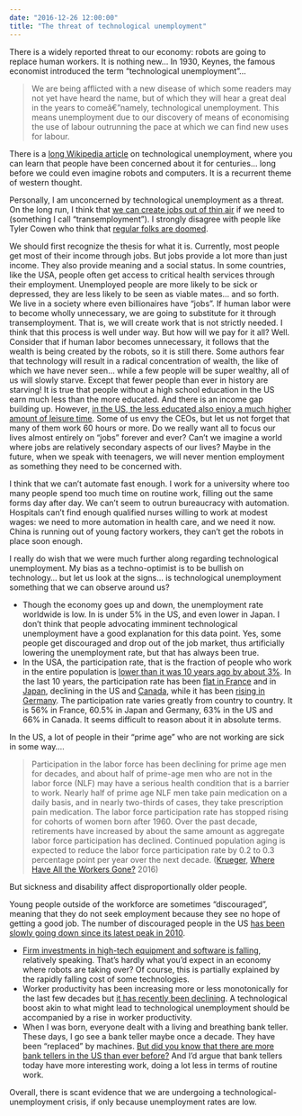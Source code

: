 ```yaml
---
date: "2016-12-26 12:00:00"
title: "The threat of technological unemployment"
---
```




There is a widely reported threat to our economy: robots are going to replace human workers. It is nothing new&hellip; In 1930, Keynes, the famous economist introduced the term &ldquo;technological unemployment&rdquo;&hellip;

> We are being afflicted with a new disease of which some readers may not yet have heard the name, but of which they will hear a great deal in the years to comeâ€”namely, technological unemployment. This means unemployment due to our discovery of means of economising the use of labour outrunning the pace at which we can find new uses for labour.

There is a [long Wikipedia article](https://en.wikipedia.org/wiki/Technological_unemployment) on technological unemployment, where you can learn that people have been concerned about it for centuries&hellip; long before we could even imagine robots and computers. It is a recurrent theme of western thought.

Personally, I am unconcerned by technological unemployment as a threat. On the long run, I think that [we can create jobs out of thin air](/lemire/blog/2014/09/03/transemployment-creating-jobs-out-of-thin-air/) if we need to (something I call &ldquo;transemployment&rdquo;). I strongly disagree with people like Tyler Cowen who think that [regular folks are doomed](/lemire/blog/2013/11/28/are-regular-folks-doomed/).

We should first recognize the thesis for what it is. Currently, most people get most of their income through jobs. But jobs provide a lot more than just income. They also provide meaning and a social status. In some countries, like the USA, people often get access to critical health services through their employment. Unemployed people are more likely to be sick or depressed, they are less likely to be seen as viable mates&hellip; and so forth. We live in a society where even billionaires have &ldquo;jobs&rdquo;. If human labor were to become wholly unnecessary, we are going to substitute for it through transemployment. That is, we will create work that is not strictly needed. I think that this process is well under way. But how will we pay for it all? Well. Consider that if human labor becomes unnecessary, it follows that the wealth is being created by the robots, so it is still there. Some authors fear that technology will result in a radical concentration of wealth, the like of which we have never seen&hellip; while a few people will be super wealthy, all of us will slowly starve. Except that fewer people than ever in history are starving! It is true that people without a high school education in the US earn much less than the more educated. And there is an income gap building up. However, [in the US, the less educated also enjoy a much higher amount of leisure time](http://www.heritage.org/research/reports/1999/09/income-inequality). Some of us envy the CEOs, but let us not forget that many of them work 60 hours or more. Do we really want all to focus our lives almost entirely on &ldquo;jobs&rdquo; forever and ever? Can&rsquo;t we imagine a world where jobs are relatively secondary aspects of our lives? Maybe in the future, when we speak with teenagers, we will never mention employment as something they need to be concerned with.

I think that we can&rsquo;t automate fast enough. I work for a university where too many people spend too much time on routine work, filling out the same forms day after day. We can&rsquo;t seem to outrun bureaucracy with automation. Hospitals can&rsquo;t find enough qualified nurses willing to work at modest wages: we need to more automation in health care, and we need it now. China is running out of young factory workers, they can&rsquo;t get the robots in place soon enough.

I really do wish that we were much further along regarding technological unemployment. My bias as a techno-optimist is to be bullish on technology&hellip; but let us look at the signs&hellip; is technological unemployment something that we can observe around us?

- Though the economy goes up and down, the unemployment rate worldwide is low. In is under 5% in the US, and even lower in Japan. I don&rsquo;t think that people advocating imminent technological unemployment have a good explanation for this data point. Yes, some people get discouraged and drop out of the job market, thus artificially lowering the unemployment rate, but that has always been true.
- In the USA, the participation rate, that is the fraction of people who work in the entire population is [lower than it was 10 years ago by about 3%](http://http://www.tradingeconomics.com/united-states/labor-force-participation-rate). In the last 10 years, the participation rate has been [flat in France](http://www.tradingeconomics.com/france/labor-force-participation-rate) and in [Japan](http://www.tradingeconomics.com/japan/labor-force-participation-rate), declining in the US</a> and [Canada](http://www.tradingeconomics.com/canada/labor-force-participation-rate), while it has been [rising in Germany](http://www.tradingeconomics.com/germany/labor-force-participation-rate). The participation rate varies greatly from country to country. It is 56% in France, 60.5% in Japan and Germany, 63% in the US and 66% in Canada. It seems difficult to reason about it in absolute terms.

In the US, a lot of people in their &ldquo;prime age&rdquo; who are not working are sick in some way&hellip;.

> Participation in the labor force has been declining for prime age men for decades, and about half of prime-age men who are not in the labor force (NLF) may have a serious health condition that is a barrier to work. Nearly half of prime age NLF men take pain medication on a daily basis, and in nearly two-thirds of cases, they take prescription pain medication. The labor force participation rate has stopped rising for cohorts of women born after 1960. Over the past decade, retirements have increased by about the same amount as aggregate labor force participation has declined. Continued population aging is expected to reduce the labor force participation rate by 0.2 to 0.3 percentage point per year over the next decade. ([Krueger](https://en.wikipedia.org/wiki/Alan_Krueger), [Where Have All the Workers Gone?](https://www.bostonfed.org/-/media/Documents/economic/conf/great-recovery-2016/Alan-B-Krueger.pdf) 2016)


But sickness and disability affect disproportionally older people.

Young people outside of the workforce are sometimes &ldquo;discouraged&rdquo;, meaning that they do not seek employment because they see no hope of getting a good job. The number of discouraged people in the US [has been slowly going down since its latest peak in 2010](http://apps.startribune.com/blogs/user_images/adambelz_1404405762_discouraged.jpg).
- [Firm investments in high-tech equipment and software is falling](https://www.federalreserve.gov/econresdata/notes/feds-notes/2015/recent-slowdown-in-high-tech-equipment-price-declines-some-implications-for-business-investment-labor-productivity-20150326.html), relatively speaking. That&rsquo;s hardly what you&rsquo;d expect in an economy where robots are taking over? Of course, this is partially explained by the rapidly falling cost of some technologies.
- Worker productivity has been increasing more or less monotonically for the last few decades but [it has recently been declining](http://www.theatlantic.com/business/archive/2016/08/us-workers-productivity/495722/). A technological boost akin to what might lead to technological unemployment should be accompanied by a rise in worker productivity. 
- When I was born, everyone dealt with a living and breathing bank teller. These days, I go see a bank teller maybe once a decade. They have been &ldquo;replaced&rdquo; by machines. [But did you know that there are more bank tellers in the US than ever before?](http://conversableeconomist.blogspot.ca/2015/03/atms-and-rising-number-of-bank-tellers.html) And I&rsquo;d argue that bank tellers today have more interesting work, doing a lot less in terms of routine work.


Overall, there is scant evidence that we are undergoing a technological-unemployment crisis, if only because unemployment rates are low.

